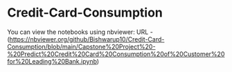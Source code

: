 # Credit-Card-Consumption
You can view the notebooks using nbviewer:
URL - (https://nbviewer.org/github/Bishwarup10/Credit-Card-Consumption/blob/main/Capstone%20Project%20-%20Predict%20Credit%20Card%20Consumption%20of%20Customer%20for%20Leading%20Bank.ipynb)
